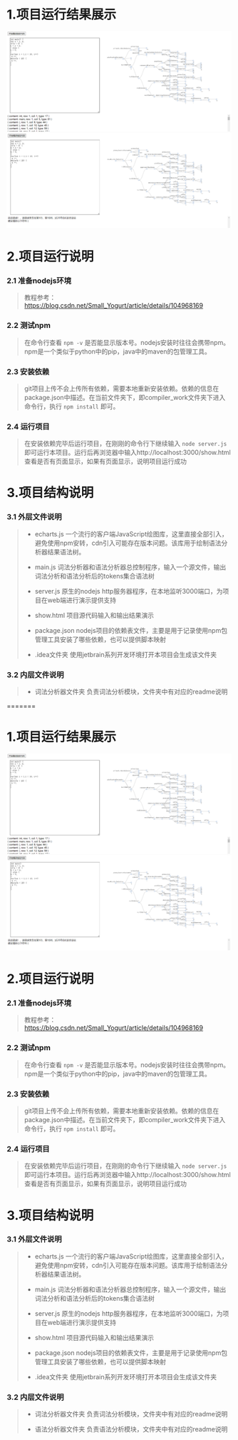 # 1.项目运行结果展示
![](./语法分析器/信息/show.PNG)
![](./语法分析器/信息/show2.PNG)

# 2.项目运行说明
### 2.1 准备nodejs环境
>教程参考：https://blog.csdn.net/Small_Yogurt/article/details/104968169

### 2.2 测试npm
>在命令行查看 ```npm -v``` 是否能显示版本号。nodejs安装时往往会携带npm。npm是一个类似于python中的pip，java中的maven的包管理工具。

### 2.3 安装依赖
>git项目上传不会上传所有依赖，需要本地重新安装依赖。依赖的信息在package.json中描述。在当前文件夹下，即compiler_work文件夹下进入命令行，执行 ```npm install``` 即可。

### 2.4 运行项目
>在安装依赖完毕后运行项目，在刚刚的命令行下继续输入 ```node server.js``` 即可运行本项目。运行后再浏览器中输入http://localhost:3000/show.html 查看是否有页面显示，如果有页面显示，说明项目运行成功

# 3.项目结构说明
### 3.1 外层文件说明
>* echarts.js 一个流行的客户端JavaScript绘图库，这里直接全部引入，避免使用npm安转，cdn引入可能存在版本问题。该库用于绘制语法分析器结果语法树。
> 
> 
>* main.js 词法分析器和语法分析器总控制程序，输入一个源文件，输出词法分析和语法分析后的tokens集合语法树
>
> 
>* server.js 原生的nodejs http服务器程序，在本地监听3000端口，为项目在web端进行演示提供支持
>
> 
>* show.html 项目源代码输入和输出结果演示
> 
>* package.json nodejs项目的依赖表文件，主要是用于记录使用npm包管理工具安装了哪些依赖，也可以提供脚本映射
>
>
>* .idea文件夹 使用jetbrain系列开发环境打开本项目会生成该文件夹

### 3.2 内层文件说明
>* 词法分析器文件夹 负责词法分析模块，文件夹中有对应的readme说明
>
> 
=======
# 1.项目运行结果展示
![](./语法分析器/信息/show.PNG)
![](./语法分析器/信息/show2.PNG)

# 2.项目运行说明
### 2.1 准备nodejs环境
>教程参考：https://blog.csdn.net/Small_Yogurt/article/details/104968169

### 2.2 测试npm
>在命令行查看 ```npm -v``` 是否能显示版本号。nodejs安装时往往会携带npm。npm是一个类似于python中的pip，java中的maven的包管理工具。

### 2.3 安装依赖
>git项目上传不会上传所有依赖，需要本地重新安装依赖。依赖的信息在package.json中描述。在当前文件夹下，即compiler_work文件夹下进入命令行，执行 ```npm install``` 即可。

### 2.4 运行项目
>在安装依赖完毕后运行项目，在刚刚的命令行下继续输入 ```node server.js``` 即可运行本项目。运行后再浏览器中输入http://localhost:3000/show.html 查看是否有页面显示，如果有页面显示，说明项目运行成功

# 3.项目结构说明
### 3.1 外层文件说明
>* echarts.js 一个流行的客户端JavaScript绘图库，这里直接全部引入，避免使用npm安转，cdn引入可能存在版本问题。该库用于绘制语法分析器结果语法树。
> 
> 
>* main.js 词法分析器和语法分析器总控制程序，输入一个源文件，输出词法分析和语法分析后的tokens集合语法树
>
> 
>* server.js 原生的nodejs http服务器程序，在本地监听3000端口，为项目在web端进行演示提供支持
>
> 
>* show.html 项目源代码输入和输出结果演示
> 
>* package.json nodejs项目的依赖表文件，主要是用于记录使用npm包管理工具安装了哪些依赖，也可以提供脚本映射
>
>
>* .idea文件夹 使用jetbrain系列开发环境打开本项目会生成该文件夹

### 3.2 内层文件说明
>* 词法分析器文件夹 负责词法分析模块，文件夹中有对应的readme说明
>
>
>* 语法分析器文件夹 负责语法分析模块，文件夹中有对应的readme说明
